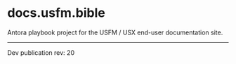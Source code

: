 # docs.usfm.bible
Antora playbook project for the USFM / USX end-user documentation site.

---

Dev publication rev: 20